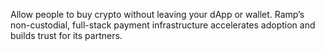 Allow people to buy crypto without leaving your dApp or wallet. Ramp’s non-custodial, full-stack payment infrastructure accelerates adoption and builds trust for its partners.